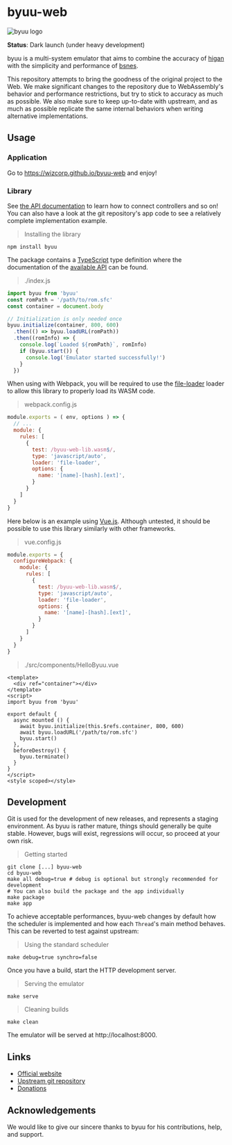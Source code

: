 # byuu-web

![byuu logo](https://byuu.org/images/byuu/github/byuu-logo-small.png)

**Status**: Dark launch (under heavy development)

byuu is a multi-system emulator that aims to combine the accuracy of
[higan](https://byuu.org/higan) with the simplicity and performance of
[bsnes](https://byuu.org/bsnes).

This repository attempts to bring the goodness of the original project to the Web. 
We make significant changes to the repository due to WebAssembly's behavior and 
performance restrictions, but try to stick to accuracy as much as possible. 
We also make sure to keep up-to-date with upstream, and as much as possible 
replicate the same internal behaviors when writing alternative implementations.

## Usage

### Application 

Go to https://wizcorp.github.io/byuu-web and enjoy!

### Library

See [the API documentation](./higan/target-web/api.d.ts) to learn how
to connect controllers and so on! You can also have a look at the 
git repository's app code to see a relatively complete implementation example.

> Installing the library

```shell
npm install byuu
```

The package contains a [TypeScript](https://www.typescriptlang.org/) type definition where the 
documentation of the [available API](./higan/target-web/api.d.ts) can be found.

> ./index.js

```js
import byuu from 'byuu'
const romPath = '/path/to/rom.sfc'
const container = document.body

// Initialization is only needed once
byuu.initialize(container, 800, 600)
  .then(() => byuu.loadURL(romPath))
  .then((romInfo) => {
    console.log(`Loaded ${romPath}`, romInfo)
    if (byuu.start()) {
      console.log('Emulator started successfully!')
    }
  })
```

When using with Webpack, you will be required to use the 
[file-loader](https://webpack.js.org/loaders/file-loader/) loader
to allow this library to properly load its WASM code.

> webpack.config.js

```js
module.exports = ( env, options ) => {
  // ...
  module: {
    rules: [
      { 
        test: /byuu-web-lib.wasm$/,
        type: 'javascript/auto',
        loader: 'file-loader',
        options: {
          name: '[name]-[hash].[ext]',         
        }
      }
    ]
  }
}
```

Here below is an example using [Vue.js](https://vuejs.org/). Although untested, it should be possible
to use this library similarly with other frameworks.

> vue.config.js

```js
module.exports = {
  configureWebpack: {
    module: {
      rules: [
        { 
          test: /byuu-web-lib.wasm$/,
          type: 'javascript/auto',
          loader: 'file-loader',
          options: {
            name: '[name]-[hash].[ext]',         
          }
        }
      ]
    }
  }
}

```

> ./src/components/HelloByuu.vue

```vue
<template>
  <div ref="container"></div>
</template>
<script>
import byuu from 'byuu'

export default {
  async mounted () {
    await byuu.initialize(this.$refs.container, 800, 600)
    await byuu.loadURL('/path/to/rom.sfc')
    byuu.start()
  },
  beforeDestroy() {
    byuu.terminate()
  }
}
</script>
<style scoped></style>
```

## Development

Git is used for the development of new releases, and represents a staging
environment. As byuu is rather mature, things should generally be quite stable.
However, bugs will exist, regressions will occur, so proceed at your own risk.

> Getting started

```shell
git clone [...] byuu-web
cd byuu-web
make all debug=true # debug is optional but strongly recommended for development
# You can also build the package and the app individually
make package
make app
```

To achieve acceptable performances, byuu-web changes by default how the scheduler
is implemented and how each `Thread`'s main method behaves. This can be reverted
to test against upstream:

> Using the standard scheduler

```shell
make debug=true synchro=false
```

Once you have a build, start the HTTP development server.

> Serving the emulator

```shell
make serve
```

> Cleaning builds

```shell
make clean
```

The emulator will be served at http://localhost:8000.

## Links

  - [Official website](https://byuu.org/byuu)
  - [Upstream git repository](https://github.com/byuu/byuu)
  - [Donations](https://patreon.com/byuu)

## Acknowledgements

We would like to give our sincere thanks to byuu for his contributions, help,
and support.
